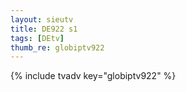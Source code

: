 ```yaml
--- 
layout: sieutv
title: DE922 s1
tags: [DEtv]
thumb_re: globiptv922
---
```

{% include tvadv key="globiptv922" %} 
